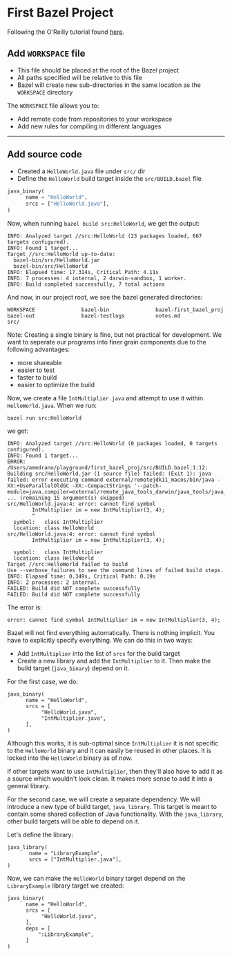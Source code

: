 # First Bazel Project
Following the O'Reilly tutorial found [here](https://learning.oreilly.com/library/view/beginning-bazel-building/9781484251942/A481224_1_En_3_Chapter.html).


## Add `WORKSPACE` file
- This file should be placed at the root of the Bazel project
- All paths specified will be relative to this file
- Bazel will create new sub-directories in the same location as the `WORKSPACE` directory

The `WORKSPACE` file allows you to:
- Add remote code from repositories to your workspace
- Add new rules for compiling in different languages

---

## Add source code
- Created a `HelloWorld.java` file under `src/` dir
- Define the `HelloWorld` build target inside the `src/BUILD.bazel` file
```python
java_binary(
      name = "HelloWorld",
      srcs = ["HelloWorld.java"],
)
```

Now, when running `bazel build src:HelloWorld`, we get the output:
```
INFO: Analyzed target //src:HelloWorld (23 packages loaded, 667 targets configured).
INFO: Found 1 target...
Target //src:HelloWorld up-to-date:
  bazel-bin/src/HelloWorld.jar
  bazel-bin/src/HelloWorld
INFO: Elapsed time: 17.314s, Critical Path: 4.11s
INFO: 7 processes: 4 internal, 2 darwin-sandbox, 1 worker.
INFO: Build completed successfully, 7 total actions
```

And now, in our project root, we see the bazel generated directories:
```
WORKSPACE               bazel-bin               bazel-first_bazel_proj  bazel-out               bazel-testlogs          notes.md                src/
```

Note: Creating a single binary is fine, but not practical for development. We want to seperate our programs into finer grain components due to the following advantages:
- more shareable
- easier to test
- faster to build
- easier to optimize the build

Now, we create a file `IntMultiplier.java` and attempt to use it within `HelloWorld.java`. 
When we run:
```
bazel run src:HelloWorld
```
we get:
```
INFO: Analyzed target //src:HelloWorld (0 packages loaded, 0 targets configured).
INFO: Found 1 target...
ERROR: /Users/amedrano/playground/first_bazel_proj/src/BUILD.bazel:1:12: Building src/HelloWorld.jar (1 source file) failed: (Exit 1): java failed: error executing command external/remotejdk11_macos/bin/java -XX:+UseParallelOldGC -XX:-CompactStrings '--patch-module=java.compiler=external/remote_java_tools_darwin/java_tools/java_compiler.jar' ... (remaining 15 argument(s) skipped)
src/HelloWorld.java:4: error: cannot find symbol
        IntMultiplier im = new IntMultiplier(3, 4);
        ^
  symbol:   class IntMultiplier
  location: class HelloWorld
src/HelloWorld.java:4: error: cannot find symbol
        IntMultiplier im = new IntMultiplier(3, 4);
                               ^
  symbol:   class IntMultiplier
  location: class HelloWorld
Target //src:HelloWorld failed to build
Use --verbose_failures to see the command lines of failed build steps.
INFO: Elapsed time: 0.349s, Critical Path: 0.19s
INFO: 2 processes: 2 internal.
FAILED: Build did NOT complete successfully
FAILED: Build did NOT complete successfully
```
The error is: 
```
error: cannot find symbol IntMultiplier im = new IntMultiplier(3, 4);
```

Bazel will not find everything automatically. There is nothing implicit. You have to explicitly specify everything. We can do this in two ways:
- Add `IntMultiplier` into the list of `srcs` for the build target
- Create a new library and add the `IntMultiplier` to it. Then make the build target (`java_binary`) depend on it. 

For the first case, we do:
```
java_binary(
      name = "HelloWorld",
      srcs = [
           "HelloWorld.java",
           "IntMultiplier.java",
      ],
)
```

Although this works, it is sub-optimal since `IntMultiplier` it is not specific to the `HelloWorld` binary and it can easily be reused in other places. It is locked into the `HelloWorld` binary as of now.

If other targets want to use `IntMultiplier`, then they'll also have to add it as a source which wouldn't look clean. It makes more sense to add it into a general library.  

For the second case, we will create a separate dependency. We will introduce a new type of build target, `java_library`. This target is meant to contain some shared collection of Java functionality. With the `java_library`, other build targets will be able to depend on it. 

Let's define the library:
```
java_library(
       name = "LibraryExample",
       srcs = ["IntMultiplier.java"],
)
```

Now, we can make the `HelloWorld` binary target depend on the `LibraryExample` library target we created:
```
java_binary(
      name = "HelloWorld",
      srcs = [
           "HelloWorld.java",
      ],
      deps = [
          ":LibraryExample",
      ]
)
```
